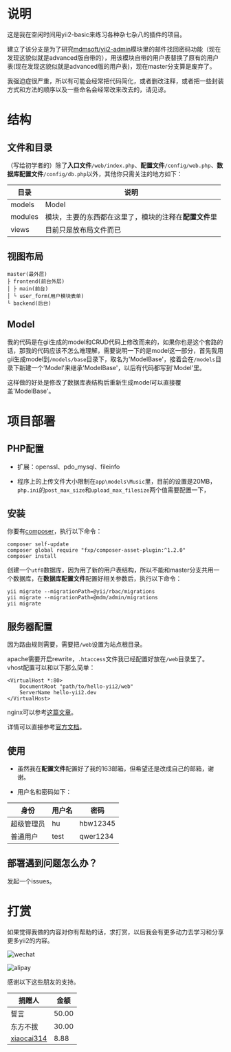 # 说明

这是我在空闲时间用yii2-basic来练习各种杂七杂八的插件的项目。

建立了该分支是为了研究[mdmsoft/yii2-admin](https://github.com/mdmsoft/yii2-admin)模块里的邮件找回密码功能（现在发现这貌似就是advanced版自带的），用该模块自带的用户表替换了原有的用户表(现在发现这貌似就是advanced版的用户表)，现在master分支算是废弃了。

我强迫症很严重，所以有可能会经常把代码简化，或者删改注释，或者把一些封装方式和方法的顺序以及一些命名会经常改来改去的，请见谅。

# 结构

## 文件和目录

（写给初学者的）除了**入口文件**`/web/index.php`、**配置文件**`/config/web.php`、**数据库配置文件**`/config/db.php`以外，其他你只需关注的地方如下：

目录 | 说明
---|---
models | Model
modules | 模块，主要的东西都在这里了，模块的注释在**配置文件**里
views | 目前只是放布局文件而已

## 视图布局

```
master(最外层)
├ frontend(前台外层)
│ ├ main(前台)
│ └ user_form(用户模块表单)
└ backend(后台)
```

## Model

我的代码是在gii生成的model和CRUD代码上修改而来的，如果你也是这个套路的话，那我的代码应该不怎么难理解，需要说明一下的是model这一部分，首先我用gii生成model到`/models/base`目录下，取名为'ModelBase'，接着会在`/models`目录下新建一个'Model'来继承'ModelBase'，以后有代码都写到'Model'里。

这样做的好处是修改了数据库表结构后重新生成model可以直接覆盖'ModelBase'。

# 项目部署

## PHP配置

* 扩展：openssl、pdo_mysql、fileinfo

* 程序上的上传文件大小限制在`app\models\Music`里，目前的设置是20MB，`php.ini`的`post_max_size`和`upload_max_filesize`两个值需要配置一下，

## 安装

你要有[composer](http://docs.phpcomposer.com/)，执行以下命令：

```
composer self-update
composer global require "fxp/composer-asset-plugin:^1.2.0"
composer install
```

创建一个`utf8`数据库，因为用了新的用户表结构，所以不能和master分支共用一个数据库，在**数据库配置文件**配置好相关参数后，执行以下命令：

```
yii migrate --migrationPath=@yii/rbac/migrations
yii migrate --migrationPath=@mdm/admin/migrations
yii migrate
```

## 服务器配置

因为路由规则需要，需要把`/web`设置为站点根目录。

apache需要开启rewrite，`.htaccess`文件我已经配置好放在`/web`目录里了。vhost配置可以和以下那么简单：

```
<VirtualHost *:80>
    DocumentRoot "path/to/hello-yii2/web"
    ServerName hello-yii2.dev
</VirtualHost>
```

nginx可以参考[这篇文章](http://www.getyii.com/topic/31)。

详情可以直接参考[官方文档](http://www.yiiframework.com/doc-2.0/guide-start-installation.html#configuring-web-servers)。

## 使用

* 虽然我在**配置文件**配置好了我的163邮箱，但希望还是改成自己的邮箱，谢谢。

* 用户名和密码如下：

身份 | 用户名 | 密码
---|---|---
超级管理员 | hu | hbw12345
普通用户 | test | qwer1234

## 部署遇到问题怎么办？

发起一个issues。

# 打赏

如果觉得我做的内容对你有帮助的话，求打赏，以后我会有更多动力去学习和分享更多yii2的内容。

![wechat](https://raw.githubusercontent.com/hubeiwei/hello-yii2/master/web/wechat_pay.png "微信")

![alipay](https://raw.githubusercontent.com/hubeiwei/hello-yii2/master/web/ali_pay.jpg "支付宝")

感谢以下这些朋友的支持。

捐赠人 | 金额
---|---
誓言 | 50.00
东方不拔 | 30.00
[xiaocai314](https://github.com/xiaocai314) | 8.88
